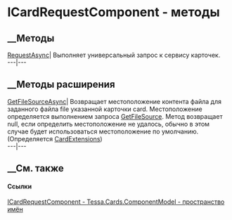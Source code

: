 # ICardRequestComponent - методы
##  __Методы
[RequestAsync](M_Tessa_Cards_ComponentModel_ICardRequestComponent_RequestAsync.htm)|
Выполняет универсальный запрос к сервису карточек.  
---|---  
##  __Методы расширения
[GetFileSourceAsync](M_Tessa_Cards_CardExtensions_GetFileSourceAsync.htm)|
Возвращает местоположение контента файла для заданного файла file указанной
карточки card. Местоположение определяется выполнением запроса
[GetFileSource](F_Tessa_Cards_CardRequestTypes_GetFileSource.htm). Метод
возвращает null, если определить местоположение не удалось, обычно в этом
случае будет использоваться местоположение по умолчанию.  
(Определяется [CardExtensions](T_Tessa_Cards_CardExtensions.htm))  
---|---  
##  __См. также
#### Ссылки
[ICardRequestComponent -
](T_Tessa_Cards_ComponentModel_ICardRequestComponent.htm)
[Tessa.Cards.ComponentModel - пространство
имён](N_Tessa_Cards_ComponentModel.htm)
